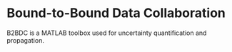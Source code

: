 # Bound-to-Bound Data Collaboration
B2BDC is a MATLAB toolbox used for uncertainty quantification and propagation.
